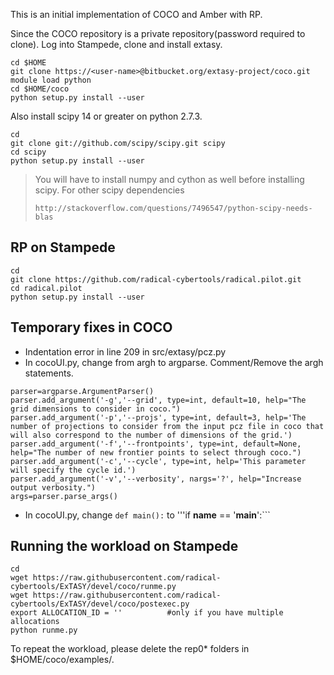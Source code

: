 This is an initial implementation of COCO and Amber with RP.

Since the COCO repository is a private repository(password required to clone). Log into Stampede, clone and install extasy.


```
cd $HOME
git clone https://<user-name>@bitbucket.org/extasy-project/coco.git
module load python
cd $HOME/coco
python setup.py install --user
```

Also install scipy 14 or greater on python 2.7.3.

```
cd
git clone git://github.com/scipy/scipy.git scipy
cd scipy
python setup.py install --user
```

> You will have to install numpy and cython as well before installing scipy. For other scipy dependencies 
> ```
> http://stackoverflow.com/questions/7496547/python-scipy-needs-blas
> ```

RP on Stampede
----------------------

```
cd
git clone https://github.com/radical-cybertools/radical.pilot.git
cd radical.pilot
python setup.py install --user
```

Temporary fixes in COCO
------------------------

* Indentation error in line 209 in src/extasy/pcz.py
* In cocoUI.py, change from argh to argparse. Comment/Remove the argh statements.

```
parser=argparse.ArgumentParser()
parser.add_argument('-g','--grid', type=int, default=10, help="The grid dimensions to consider in coco.")
parser.add_argument('-p','--projs', type=int, default=3, help='The number of projections to consider from the input pcz file in coco that will also correspond to the number of dimensions of the grid.')
parser.add_argument('-f','--frontpoints', type=int, default=None, help="The number of new frontier points to select through coco.")
parser.add_argument('-c','--cycle', type=int, help='This parameter will specify the cycle id.')
parser.add_argument('-v','--verbosity', nargs='?', help="Increase output verbosity.")
args=parser.parse_args()
```

* In cocoUI.py, change ```def main():``` to '''if __name__ == '__main__':```


Running the workload on Stampede
--------------------------------
```
cd
wget https://raw.githubusercontent.com/radical-cybertools/ExTASY/devel/coco/runme.py
wget https://raw.githubusercontent.com/radical-cybertools/ExTASY/devel/coco/postexec.py
export ALLOCATION_ID = ''          #only if you have multiple allocations
python runme.py
```

To repeat the workload, please delete the rep0* folders in $HOME/coco/examples/.



